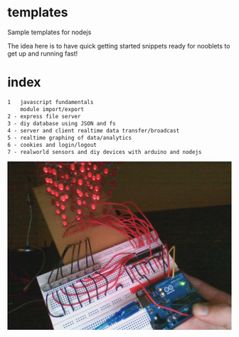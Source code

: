 # templates

Sample templates for nodejs

The idea here is to have quick getting started 
snippets ready for nooblets to get up and running fast!

# index
```
1   javascript fundamentals
    module import/export
2 - express file server
3 - diy database using JSON and fs
4 - server and client realtime data transfer/broadcast
5 - realtime graphing of data/analytics
6 - cookies and login/logout
7 - realworld sensors and diy devices with arduino and nodejs
```


![arduino](https://github.com/fluentart/templates/blob/master/projects/3D_Cube_Shiftreg_2012-12-26-233719.jpg?raw=true)
